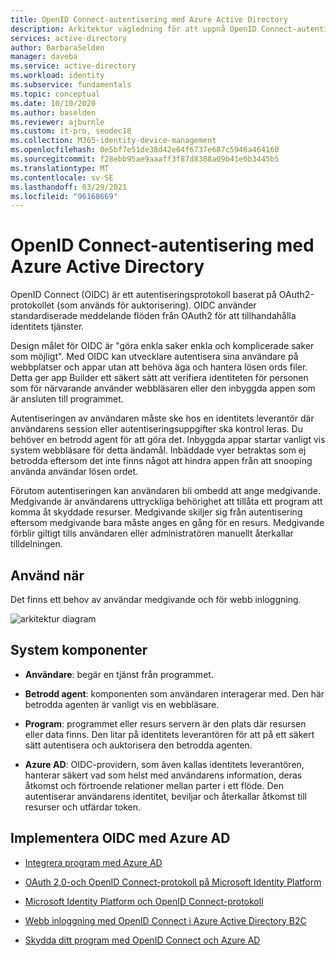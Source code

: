 ```yaml
---
title: OpenID Connect-autentisering med Azure Active Directory
description: Arkitektur vägledning för att uppnå OpenID Connect-autentisering med Azure Active Directory.
services: active-directory
author: BarbaraSelden
manager: daveba
ms.service: active-directory
ms.workload: identity
ms.subservice: fundamentals
ms.topic: conceptual
ms.date: 10/10/2020
ms.author: baselden
ms.reviewer: ajburnle
ms.custom: it-pro, seodec18
ms.collection: M365-identity-device-management
ms.openlocfilehash: 0e5bf7e51de38d42e64f6737e687c5946a464160
ms.sourcegitcommit: f28ebb95ae9aaaff3f87d8388a09b41e0b3445b5
ms.translationtype: MT
ms.contentlocale: sv-SE
ms.lasthandoff: 03/29/2021
ms.locfileid: "96168669"
---
```

# <a name="openid-connect-authentication-with-azure-active-directory"></a>OpenID Connect-autentisering med Azure Active Directory

OpenID Connect (OIDC) är ett autentiseringsprotokoll baserat på OAuth2-protokollet (som används för auktorisering). OIDC använder standardiserade meddelande flöden från OAuth2 för att tillhandahålla identitets tjänster. 

Design målet för OIDC är "göra enkla saker enkla och komplicerade saker som möjligt". Med OIDC kan utvecklare autentisera sina användare på webbplatser och appar utan att behöva äga och hantera lösen ords filer. Detta ger app Builder ett säkert sätt att verifiera identiteten för personen som för närvarande använder webbläsaren eller den inbyggda appen som är ansluten till programmet.

Autentiseringen av användaren måste ske hos en identitets leverantör där användarens session eller autentiseringsuppgifter ska kontrol leras. Du behöver en betrodd agent för att göra det. Inbyggda appar startar vanligt vis system webbläsare för detta ändamål. Inbäddade vyer betraktas som ej betrodda eftersom det inte finns något att hindra appen från att snooping använda användar lösen ordet. 

Förutom autentiseringen kan användaren bli ombedd att ange medgivande. Medgivande är användarens uttryckliga behörighet att tillåta ett program att komma åt skyddade resurser. Medgivande skiljer sig från autentisering eftersom medgivande bara måste anges en gång för en resurs. Medgivande förblir giltigt tills användaren eller administratören manuellt återkallar tilldelningen. 

## <a name="use-when"></a>Använd när

Det finns ett behov av användar medgivande och för webb inloggning.

![arkitektur diagram](./media/authentication-patterns/oidc-auth.png)

## <a name="components-of-system"></a>System komponenter

* **Användare**: begär en tjänst från programmet.

* **Betrodd agent**: komponenten som användaren interagerar med. Den här betrodda agenten är vanligt vis en webbläsare.

* **Program**: programmet eller resurs servern är den plats där resursen eller data finns. Den litar på identitets leverantören för att på ett säkert sätt autentisera och auktorisera den betrodda agenten. 

* **Azure AD**: OIDC-providern, som även kallas identitets leverantören, hanterar säkert vad som helst med användarens information, deras åtkomst och förtroende relationer mellan parter i ett flöde. Den autentiserar användarens identitet, beviljar och återkallar åtkomst till resurser och utfärdar token. 

## <a name="implement-oidc-with-azure-ad"></a>Implementera OIDC med Azure AD

* [Integrera program med Azure AD](../saas-apps/tutorial-list.md) 

* [OAuth 2,0-och OpenID Connect-protokoll på Microsoft Identity Platform](../develop/active-directory-v2-protocols.md) 

* [Microsoft Identity Platform och OpenID Connect-protokoll](../develop/v2-protocols-oidc.md) 

* [Webb inloggning med OpenID Connect i Azure Active Directory B2C](../../active-directory-b2c/openid-connect.md) 

* [Skydda ditt program med OpenID Connect och Azure AD](/learn/modules/secure-app-with-oidc-and-azure-ad/) 

